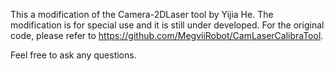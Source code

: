 This a modification of the Camera-2DLaser tool by Yijia He. The modification is for special use and it is still under developed. For the original code, please refer to https://github.com/MegviiRobot/CamLaserCalibraTool.

Feel free to ask any questions.
